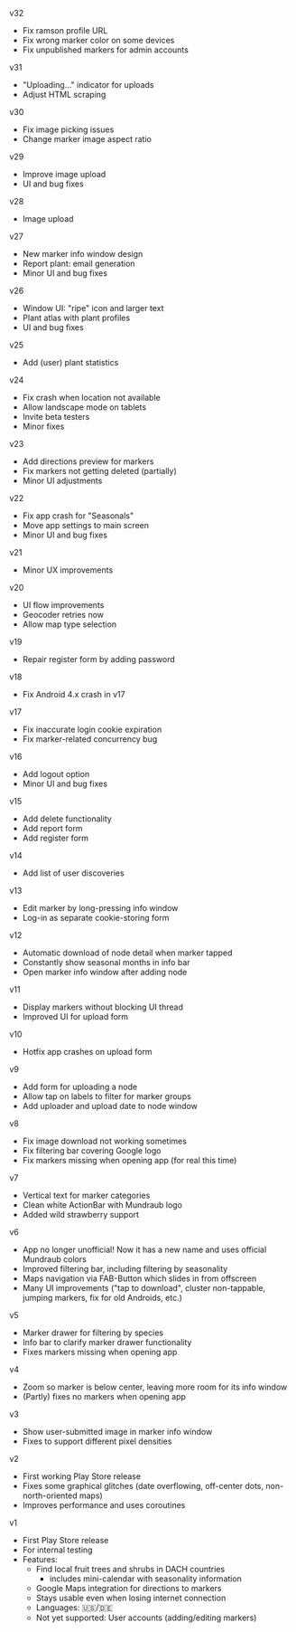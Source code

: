 v32
- Fix ramson profile URL
- Fix wrong marker color on some devices
- Fix unpublished markers for admin accounts

v31
- "Uploading..." indicator for uploads
- Adjust HTML scraping

v30
- Fix image picking issues
- Change marker image aspect ratio

v29
- Improve image upload
- UI and bug fixes

v28
- Image upload

v27
- New marker info window design
- Report plant: email generation
- Minor UI and bug fixes

v26
- Window UI: "ripe" icon and larger text
- Plant atlas with plant profiles
- UI and bug fixes

v25
- Add (user) plant statistics

v24
- Fix crash when location not available
- Allow landscape mode on tablets
- Invite beta testers
- Minor fixes

v23
- Add directions preview for markers
- Fix markers not getting deleted (partially)
- Minor UI adjustments

v22
- Fix app crash for "Seasonals"
- Move app settings to main screen
- Minor UI and bug fixes

v21
- Minor UX improvements

v20
- UI flow improvements
- Geocoder retries now
- Allow map type selection

v19
- Repair register form by adding password

v18
- Fix Android 4.x crash in v17

v17
- Fix inaccurate login cookie expiration
- Fix marker-related concurrency bug

v16
- Add logout option
- Minor UI and bug fixes

v15
- Add delete functionality
- Add report form
- Add register form

v14
- Add list of user discoveries

v13
- Edit marker by long-pressing info window
- Log-in as separate cookie-storing form

v12
- Automatic download of node detail when marker tapped
- Constantly show seasonal months in info bar
- Open marker info window after adding node

v11
- Display markers without blocking UI thread
- Improved UI for upload form

v10
- Hotfix app crashes on upload form

v9
- Add form for uploading a node
- Allow tap on labels to filter for marker groups
- Add uploader and upload date to node window

v8
- Fix image download not working sometimes
- Fix filtering bar covering Google logo
- Fix markers missing when opening app (for real this time)

v7
- Vertical text for marker categories
- Clean white ActionBar with Mundraub logo
- Added wild strawberry support

v6
- App no longer unofficial! Now it has a new name and uses official Mundraub colors
- Improved filtering bar, including filtering by seasonality
- Maps navigation via FAB-Button which slides in from offscreen
- Many UI improvements ("tap to download", cluster non-tappable, jumping markers, fix for old Androids, etc.)

v5
- Marker drawer for filtering by species
- Info bar to clarify marker drawer functionality
- Fixes markers missing when opening app

v4
- Zoom so marker is below center, leaving more room for its info window
- (Partly) fixes no markers when opening app

v3
- Show user-submitted image in marker info window
- Fixes to support different pixel densities

v2
- First working Play Store release
- Fixes some graphical glitches (date overflowing, off-center dots, non-north-oriented maps)
- Improves performance and uses coroutines

v1
- First Play Store release
- For internal testing
- Features:
    - Find local fruit trees and shrubs in DACH countries
        - includes mini-calendar with seasonality information
    - Google Maps integration for directions to markers
    - Stays usable even when losing internet connection
    - Languages: 🇺🇸/🇩🇪
    - Not yet supported: User accounts (adding/editing markers)
